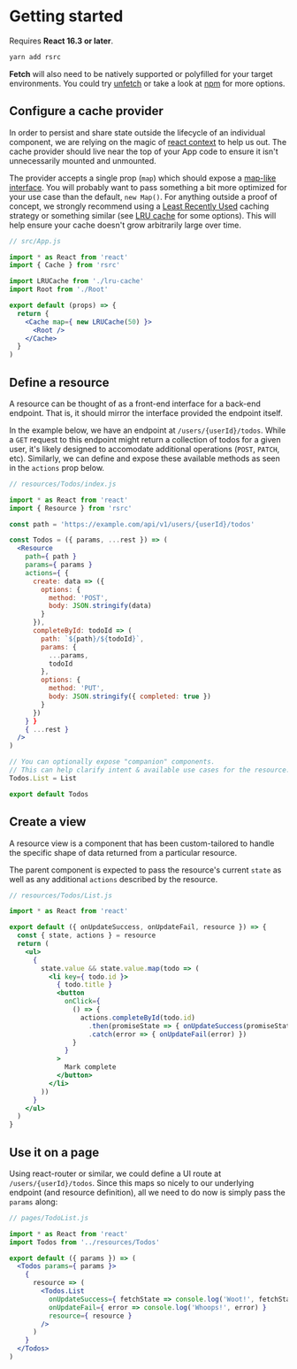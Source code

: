 # Getting started

Requires __React 16.3 or later__.


```bash
yarn add rsrc
```

__Fetch__ will also need to be natively supported or polyfilled for your target
environments. You could try [unfetch](https://www.npmjs.com/package/unfetch)
or take a look at [npm](https://www.npmjs.com/search?q=fetch) for more options.


## Configure a cache provider

In order to persist and share state outside the lifecycle of an individual
component, we are relying on the magic of [react
context](https://reactjs.org/docs/context.html) to help us out. The cache
provider should live near the top of your App code to ensure it isn't
unnecessarily mounted and unmounted.

The provider accepts a single prop (`map`) which should expose a [map-like
interface](ttps://developer.mozilla.org/en-US/docs/Web/JavaScript/Reference/Global_Objects/Map).
You will probably want to pass something a bit more optimized for your use case
than the default, `new Map()`. For anything outside a proof of concept, we
strongly recommend using a [Least Recently
Used](https://en.wikipedia.org/wiki/Cache_replacement_policies#Least_recently_used_(LRU))
caching strategy or something similar (see [LRU
cache](https://www.npmjs.com/search?q=lru%20cache) for some options).  This will
help ensure your cache doesn't grow arbitrarily large over time.


```jsx
// src/App.js

import * as React from 'react'
import { Cache } from 'rsrc'

import LRUCache from './lru-cache'
import Root from './Root'

export default (props) => {
  return {
    <Cache map={ new LRUCache(50) }>
      <Root />
    </Cache>
  }
)
```

## Define a resource

A resource can be thought of as a front-end interface for a back-end endpoint.
That is, it should mirror the interface provided the endpoint itself.

In the example below, we have an endpoint at `/users/{userId}/todos`. While a
`GET` request to this endpoint might return a collection of todos for a given
user, it's likely designed to accomodate additional operations (`POST`, `PATCH`,
etc). Similarly, we can define and expose these available methods as seen in the
`actions` prop below.


```jsx
// resources/Todos/index.js

import * as React from 'react'
import { Resource } from 'rsrc'

const path = 'https://example.com/api/v1/users/{userId}/todos'

const Todos = ({ params, ...rest }) => (
  <Resource
    path={ path }
    params={ params }
    actions={ {
      create: data => ({
        options: {
          method: 'POST',
          body: JSON.stringify(data)
        }
      }),
      completeById: todoId => (
        path: `${path}/${todoId}`,
        params: { 
          ...params,
          todoId
        },
        options: {
          method: 'PUT',
          body: JSON.stringify({ completed: true })
        }
      })
    } }
    { ...rest }
  />
)

// You can optionally expose "companion" components.
// This can help clarify intent & available use cases for the resource.
Todos.List = List

export default Todos
```

## Create a view

A resource view is a component that has been custom-tailored to handle the
specific shape of data returned from a particular resource.

The parent component is expected to pass the resource's current `state` as well
as any additional `actions` described by the resource.


```jsx
// resources/Todos/List.js

import * as React from 'react'

export default ({ onUpdateSuccess, onUpdateFail, resource }) => {
  const { state, actions } = resource
  return (
    <ul>
      {
        state.value && state.value.map(todo => (
          <li key={ todo.id }>
            { todo.title }
            <button
              onClick={
                () => {
                  actions.completeById(todo.id)
                    .then(promiseState => { onUpdateSuccess(promiseState) })
                    .catch(error => { onUpdateFail(error) })
                }
              }
            >
              Mark complete
            </button>
          </li>
        ))
      }
    </ul>
  )
}
```

## Use it on a page

Using react-router or similar, we could define a UI route at
`/users/{userId}/todos`. Since this maps so nicely to our underlying endpoint
(and resource definition), all we need to do now is simply pass the `params`
along:


```jsx
// pages/TodoList.js

import * as React from 'react'
import Todos from '../resources/Todos'

export default ({ params }) => (
  <Todos params={ params }>
    {
      resource => (
        <Todos.List
          onUpdateSuccess={ fetchState => console.log('Woot!', fetchState) }
          onUpdateFail={ error => console.log('Whoops!', error) }
          resource={ resource }
        />
      )
    }
  </Todos>
)
```

